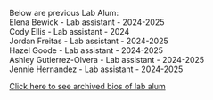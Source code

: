 Below are previous Lab Alum:      
Elena Bewick - Lab assistant - 2024-2025          
Cody Ellis - Lab assistant - 2024          
Jordan Freitas - Lab assistant - 2024-2025          
Hazel Goode - Lab assistant - 2024-2025        
Ashley Gutierrez-Olvera - Lab assistant - 2024-2025          
Jennie Hernandez - Lab assistant - 2024-2025          

[Click here to see archived bios of lab alum](https://justinluong.com/menu/archivedbios.html)
